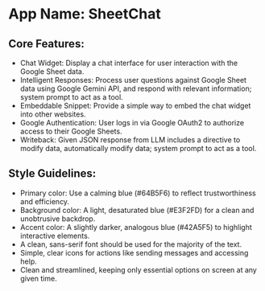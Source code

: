 # **App Name**: SheetChat

## Core Features:

- Chat Widget: Display a chat interface for user interaction with the Google Sheet data.
- Intelligent Responses: Process user questions against Google Sheet data using Google Gemini API, and respond with relevant information; system prompt to act as a tool.
- Embeddable Snippet: Provide a simple way to embed the chat widget into other websites.
- Google Authentication: User logs in via Google OAuth2 to authorize access to their Google Sheets.
- Writeback: Given JSON response from LLM includes a directive to modify data, automatically modify data; system prompt to act as a tool.

## Style Guidelines:

- Primary color: Use a calming blue (#64B5F6) to reflect trustworthiness and efficiency.
- Background color: A light, desaturated blue (#E3F2FD) for a clean and unobtrusive backdrop.
- Accent color: A slightly darker, analogous blue (#42A5F5) to highlight interactive elements.
- A clean, sans-serif font should be used for the majority of the text.
- Simple, clear icons for actions like sending messages and accessing help.
- Clean and streamlined, keeping only essential options on screen at any given time.